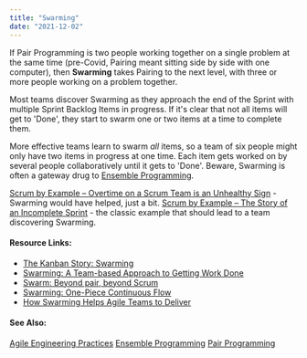 ```yaml
---
title: "Swarming"
date: "2021-12-02"
---
```


If Pair Programming is two people working together on a single problem at the same time (pre-Covid, Pairing meant sitting side by side with one computer), then **Swarming** takes Pairing to the next level, with three or more people working on a problem together.

Most teams discover Swarming as they approach the end of the Sprint with multiple Sprint Backlog Items in progress. If it's clear that not all items will get to 'Done', they start to swarm one or two items at a time to complete them.

More effective teams learn to swarm _all_ items, so a team of six people might only have two items in progress at one time. Each item gets worked on by several people collaboratively until it gets to 'Done'. Beware, Swarming is often a gateway drug to [Ensemble Programming](/glossary/ensemble-programming).

[Scrum by Example – Overtime on a Scrum Team is an Unhealthy Sign](/blog/scrummaster-tales-overtime-on-a-scrum-team-is-an-unhealthy-sign.html) - Swarming would have helped, just a bit. [Scrum by Example – The Story of an Incomplete Sprint](/blog/scrum-by-example-the-story-of-an-incomplete-sprint.html) - the classic example that should lead to a team discovering Swarming.

#### Resource Links:

- [The Kanban Story: Swarming](https://brodzinski.com/2010/05/kanban-swarming.html)
- [Swarming: A Team-based Approach to Getting Work Done](https://medium.com/agile-outside-the-box/swarming-a-team-based-approach-to-getting-work-done-1434243f38b8)
- [Swarm: Beyond pair, beyond Scrum](https://www.agilealliance.org/resources/experience-reports/swarm-beyond-pair-beyond-scrum/)
- [Swarming: One-Piece Continuous Flow](http://scrumbook.org/product-organization-pattern-language/development-team/swarming--one-piece-continuous-flow.html)
- [How Swarming Helps Agile Teams to Deliver](https://www.infoq.com/news/2013/02/swarming-agile-teams-deliver/)

#### See Also:

[Agile Engineering Practices](/glossary/agile-engineering-practices) [Ensemble Programming](/glossary/ensemble-programming) [Pair Programming](/glossary/pair-programming)
